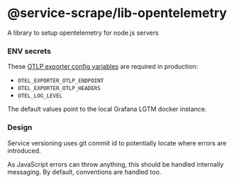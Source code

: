 # @service-scrape/lib-opentelemetry
A library to setup opentelemetry for node.js servers

### ENV secrets
These [OTLP exporter config variables](https://opentelemetry.io/docs/languages/sdk-configuration/otlp-exporter/) are required in production:
- `OTEL_EXPORTER_OTLP_ENDPOINT`
- `OTEL_EXPORTER_OTLP_HEADERS`
- `OTEL_LOG_LEVEL`

The default values point to the local Grafana LGTM docker instance.

### Design
Service versioning uses git commit id to potentially locate where errors are introduced.

As JavaScript errors can throw anything, this should be handled internally messaging. By default, conventions are handled too.
